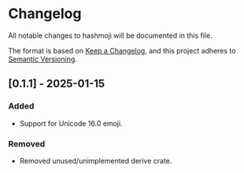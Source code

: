 # Changelog

All notable changes to hashmoji will be documented in this file.

The format is based on [Keep a Changelog](https://keepachangelog.com/en/1.1.0/),
and this project adheres to [Semantic Versioning](https://semver.org/spec/v2.0.0.html).

## [0.1.1] - 2025-01-15

### Added

- Support for Unicode 16.0 emoji.

### Removed

- Removed unused/unimplemented derive crate.
